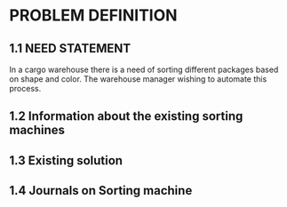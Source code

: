 # PROBLEM DEFINITION

## 1.1 NEED STATEMENT

In a cargo warehouse there is a need of sorting different packages based on shape and color. The warehouse manager wishing to automate this process.
## 1.2 Information about the existing sorting machines

## 1.3 Existing solution

## 1.4 Journals on Sorting machine



